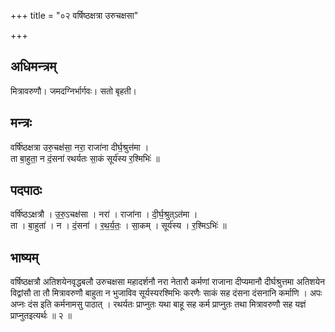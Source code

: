 +++
title = "०२ वर्षिष्ठक्षत्रा उरुचक्षसा"

+++
## अधिमन्त्रम्
मित्रावरुणौ। जमदग्निर्भार्गवः। सतो बृहती।

## मन्त्रः
वर्षि॑ष्ठक्षत्रा उरु॒चक्ष॑सा॒ नरा॒ राजा॑ना दीर्घ॒श्रुत्त॑मा ।  
ता बा॒हुता॒ न दं॒सना॑ रथर्यतः सा॒कं सूर्य॑स्य र॒श्मिभिः॑ ॥

## पदपाठः
वर्षि॑ष्ठऽक्षत्रौ । उ॒रु॒ऽचक्ष॑सा । नरा॑ । राजा॑ना । दी॒र्घ॒श्रुत्ऽत॑मा ।  
ता । बा॒हुता॑ । न । दं॒सना॑ । र॒थ॒र्य॒तः॒ । सा॒कम् । सूर्य॑स्य । र॒श्मिऽभिः॑ ॥

## भाष्यम्
वर्षिष्ठक्षत्रौ अतिशयेनवृद्धबलौ उरुचक्षसा महादर्शनौ नरा नेतारौ कर्मणां राजाना दीप्यमानौ दीर्घश्रुत्तमा अतिशयेन विद्वांसौ ता तौ मित्रावरुणौ बाहुता न भुजाविव सूर्यस्यरश्मिभिः करणैः साकं सह दंसना दंसनानि कर्माणि । अपः अप्नः दंस इति कर्मनामसु पाठात् । रथर्यतः प्राप्नुतः यथा बाहू सह कर्म प्राप्नुतः तथा मित्रावरुणौ सह यज्ञं प्राप्नुतइत्यर्थः ॥ २ ॥